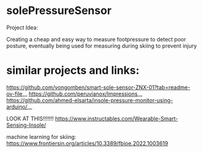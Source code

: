 # solePressureSensor

Project Idea:

Creating a cheap and easy way to measure footpressure to detect poor posture, eventually being used for measuring during skiing to prevent injury

# similar projects and links:

https://github.com/vongomben/smart-sole-sensor-ZNX-01?tab=readme-ov-file__
https://github.com/peruvianox/Impressions__
https://github.com/ahmed-elsarta/insole-pressure-monitor-using-arduino/__

LOOK AT THIS!!!!!!!
https://www.instructables.com/Wearable-Smart-Sensing-Insole/ 

machine learning for skiing: 
https://www.frontiersin.org/articles/10.3389/fbioe.2022.1003619
